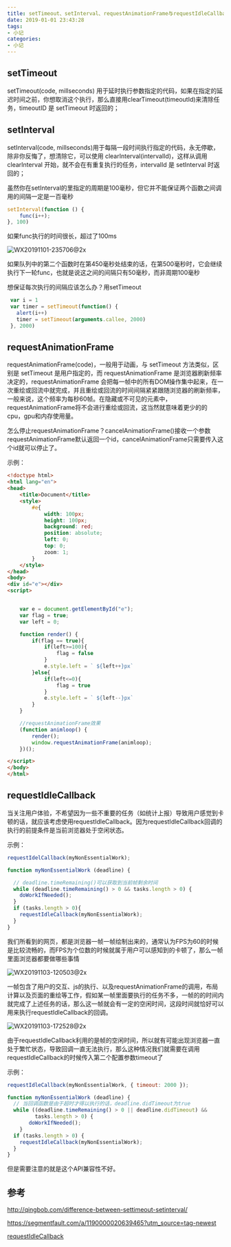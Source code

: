 ```yaml
---
title: setTimeout、setInterval、requestAnimationFrame与requestIdleCallback
date: 2019-01-01 23:43:28
tags: 
- 小记
categories: 
- 小记
---
```


## setTimeout

setTimeout(code, millseconds) 用于延时执行参数指定的代码，如果在指定的延迟时间之前，你想取消这个执行，那么直接用clearTimeout(timeoutId)来清除任务，timeoutID 是 setTimeout 时返回的；



## setInterval

setInterval(code, millseconds)用于每隔一段时间执行指定的代码，永无停歇，除非你反悔了，想清除它，可以使用 clearInterval(intervalId)，这样从调用 clearInterval 开始，就不会在有重复执行的任务，intervalId 是 setInterval 时返回的；

虽然你在setInterval的里指定的周期是100毫秒，但它并不能保证两个函数之间调用的间隔一定是一百毫秒

```javascript
setInterval(function () {
    func(i++);
}, 100)
```

如果func执行的时间很长，超过了100ms

![WX20191101-235706@2x](http://114.55.30.96/WX20191101-235706@2x.png)

如果队列中的第二个函数时在第450毫秒处结束的话，在第500毫秒时，它会继续执行下一轮func，也就是说这之间的间隔只有50毫秒，而非周期100毫秒

想保证每次执行的间隔应该怎么办？用setTimeout

```javascript
 var i = 1
 var timer = setTimeout(function() { 
   alert(i++) 
   timer = setTimeout(arguments.callee, 2000)
 }, 2000)
```



## requestAnimationFrame

requestAnimationFrame(code)，一般用于动画，与 setTimeout 方法类似，区别是 setTimeout 是用户指定的，而 requestAnimationFrame 是浏览器刷新频率决定的，requestAnimationFrame 会把每一帧中的所有DOM操作集中起来，在一次重绘或回流中就完成，并且重绘或回流的时间间隔紧紧跟随浏览器的刷新频率，一般来说，这个频率为每秒60帧。在隐藏或不可见的元素中，requestAnimationFrame将不会进行重绘或回流，这当然就意味着更少的的cpu，gpu和内存使用量。

怎么停止requestAnimationFrame？cancelAnimationFrame()接收一个参数 requestAnimationFrame默认返回一个id，cancelAnimationFrame只需要传入这个id就可以停止了。

示例：

```html
<!doctype html>
<html lang="en">
<head>
    <title>Document</title>
    <style>
        #e{
            width: 100px;
            height: 100px;
            background: red;
            position: absolute;
            left: 0;
            top: 0;
            zoom: 1;
        }
    </style>
</head>
<body>
<div id="e"></div>
<script>


    var e = document.getElementById("e");
    var flag = true;
    var left = 0;

    function render() {
        if(flag == true){
            if(left>=100){
                flag = false
            }
            e.style.left = ` ${left++}px`
        }else{
            if(left<=0){
                flag = true
            }
            e.style.left = ` ${left--}px`
        }
    }

    //requestAnimationFrame效果
    (function animloop() {
        render();
        window.requestAnimationFrame(animloop);
    })();

</script>
</body>
</html>
```



## requestIdleCallback

当关注用户体验，不希望因为一些不重要的任务（如统计上报）导致用户感觉到卡顿的话，就应该考虑使用requestIdleCallback。因为requestIdleCallback回调的执行的前提条件是当前浏览器处于空闲状态。

示例：

```javascript
requestIdelCallback(myNonEssentialWork);

function myNonEssentialWork (deadline) {

  // deadline.timeRemaining()可以获取到当前帧剩余时间
  while (deadline.timeRemaining() > 0 && tasks.length > 0) {
    doWorkIfNeeded();
  }
  if (tasks.length > 0){
    requestIdleCallback(myNonEssentialWork);
  }
}
```

我们所看到的网页，都是浏览器一帧一帧绘制出来的，通常认为FPS为60的时候是比较流畅的，而FPS为个位数的时候就属于用户可以感知到的卡顿了，那么一帧里面浏览器都要做哪些事情

![WX20191103-120503@2x](http://114.55.30.96/WX20191103-120503@2x.png)

一帧包含了用户的交互、js的执行、以及requestAnimationFrame的调用，布局计算以及页面的重绘等工作，假如某一帧里面要执行的任务不多，一帧的的时间内就完成了上述任务的话，那么这一帧就会有一定的空闲时间，这段时间就恰好可以用来执行requestIdleCallback的回调。

![WX20191103-172528@2x](http://114.55.30.96/WX20191103-172528@2x.png)

由于requestIdleCallback利用的是帧的空闲时间，所以就有可能出现浏览器一直处于繁忙状态，导致回调一直无法执行，那么这种情况我们就需要在调用requestIdleCallback的时候传入第二个配置参数timeout了

示例：

```javascript
requestIdleCallback(myNonEssentialWork, { timeout: 2000 });

function myNonEssentialWork (deadline) {
  // 当回调函数是由于超时才得以执行的话，deadline.didTimeout为true
  while ((deadline.timeRemaining() > 0 || deadline.didTimeout) &&
         tasks.length > 0) {
       doWorkIfNeeded();
    }
  if (tasks.length > 0) {
    requestIdleCallback(myNonEssentialWork);
  }
}
```

但是需要注意的就是这个API兼容性不好。



## 参考

http://qingbob.com/difference-between-settimeout-setinterval/

https://segmentfault.com/a/1190000020639465?utm_source=tag-newest

[requestIdleCallback](https://juejin.im/post/5ad71f39f265da239f07e862)